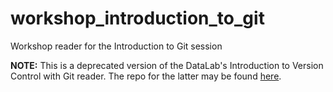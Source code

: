 # workshop_introduction_to_git
Workshop reader for the Introduction to Git session

**NOTE:** This is a deprecated version of the DataLab's Introduction to Version Control with Git reader. The 
repo for the latter may be found [here](https://github.com/ucdavisdatalab/workshop_introduction_to_version_control).
